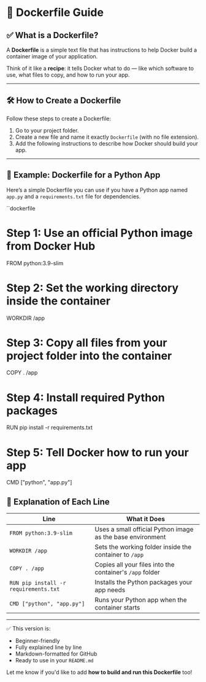 # 📄 Dockerfile Guide

## ✅ What is a Dockerfile?

A **Dockerfile** is a simple text file that has instructions to help Docker build a container image of your application.

Think of it like a **recipe**: it tells Docker what to do — like which software to use, what files to copy, and how to run your app.

---

## 🛠️ How to Create a Dockerfile

Follow these steps to create a Dockerfile:

1. Go to your project folder.
2. Create a new file and name it exactly `Dockerfile` (with no file extension).
3. Add the following instructions to describe how Docker should build your app.

---

## 📂 Example: Dockerfile for a Python App

Here’s a simple Dockerfile you can use if you have a Python app named `app.py` and a `requirements.txt` file for dependencies.

``dockerfile
# Step 1: Use an official Python image from Docker Hub
FROM python:3.9-slim

# Step 2: Set the working directory inside the container
WORKDIR /app

# Step 3: Copy all files from your project folder into the container
COPY . /app

# Step 4: Install required Python packages
RUN pip install -r requirements.txt

# Step 5: Tell Docker how to run your app
CMD ["python", "app.py"]

## 🧠 Explanation of Each Line

| **Line**                         | **What it Does**                                             |
|----------------------------------|---------------------------------------------------------------|
| `FROM python:3.9-slim`           | Uses a small official Python image as the base environment   |
| `WORKDIR /app`                   | Sets the working folder inside the container to `/app`       |
| `COPY . /app`                    | Copies all your files into the container's `/app` folder     |
| `RUN pip install -r requirements.txt` | Installs the Python packages your app needs          |
| `CMD ["python", "app.py"]`       | Runs your Python app when the container starts               |



---

✅ This version is:
- Beginner-friendly
- Fully explained line by line
- Markdown-formatted for GitHub
- Ready to use in your `README.md`

Let me know if you'd like to add **how to build and run this Dockerfile** too!
